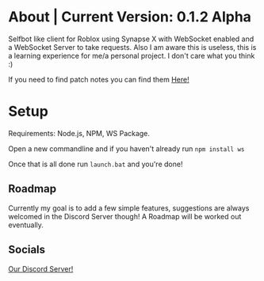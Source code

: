# About | Current Version: 0.1.2 Alpha

Selfbot like client for Roblox using Synapse X with WebSocket enabled and a WebSocket Server to take requests. Also I am aware this is useless, this is a learning experience for me/a personal project. I don't care what you think :)

If you need to find patch notes you can find them [Here!](PATCH_NOTES.md)

# Setup

Requirements: Node.js, NPM, WS Package.

Open a new commandline and if you haven't already run `npm install ws`

Once that is all done run `launch.bat` and you're done!

## Roadmap

Currently my goal is to add a few simple features, suggestions are always welcomed in the Discord Server though! A Roadmap will be worked out eventually.

## Socials
[Our Discord Server!](https://discord.gg/8aSwnfRPAn)
